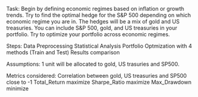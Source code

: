 Task:
Begin by defining economic regimes based on inflation or growth trends. Try to find the optimal hedge for the S&P 500 depending on which economic regime you are in. The hedges will be a mix of gold and US treasuries. You can include S&P 500, gold, and US treasuries in your portfolio. Try to optimize your portfolio across economic regimes.

Steps:
Data Preprocessing
Statistical Analysis
Portfolio Optmization with 4 methods (Train and Test)
Results comparison

Assumptions:
1 unit will be allocated to gold, US trasuries and SP500.

Metrics considered:
Correlation between gold, US treasuries and SP500 close to -1
Total_Return maximize
Sharpe_Ratio maximize
Max_Drawdown minimize

